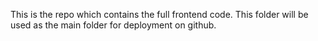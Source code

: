 This is the repo which contains the full frontend code. This folder will be used as the main folder for deployment on github.
